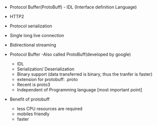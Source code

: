 - Protocol Buffer(ProtoBuff) - IDL (Interface definition Language)
- HTTP2
- Protocol serialization
- Single long live connection
- Bidirectional streaming


- Protocol Buffer
    -Also called ProtoBuff(developed by google)
    - IDL
    - Serialization/ Deserialization
    - Binary support (data transferred is binary, thus the tranfer is faster)
    - extension for protobuff: .proto
    - Recent is proto3
    - Independent of Programming language [most important point]

- Benefit of protobuff
    - less CPU resources are required
    - mobiles friendly
    - faster